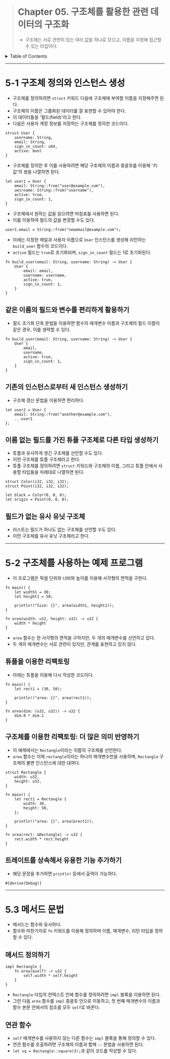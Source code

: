 <!-- omit in toc -->

> # Chapter 05. 구조체를 활용한 관련 데이터의 구조화
>
> - 구조체는 서로 관련이 있는 여러 값을 하나로 모으고, 이름을 지정해 접근할 수 있는 타입이다.

<details>
<summary>Table of Contents</summary>

- [5-1 구조체 정의와 인스턴스 생성](#5-1-구조체-정의와-인스턴스-생성)
  - [같은 이름의 필드와 변수를 편리하게 활용하기](#같은-이름의-필드와-변수를-편리하게-활용하기)
  - [기존의 인스턴스로부터 새 인스턴스 생성하기](#기존의-인스턴스로부터-새-인스턴스-생성하기)
  - [이름 없는 필드를 가진 튜플 구조체로 다른 타입 생성하기](#이름-없는-필드를-가진-튜플-구조체로-다른-타입-생성하기)
  - [필드가 없는 유사 유닛 구조체](#필드가-없는-유사-유닛-구조체)
- [5-2 구조체를 사용하는 예제 프로그램](#5-2-구조체를-사용하는-예제-프로그램)
  - [튜플을 이용한 리팩토링](#튜플을-이용한-리팩토링)
  - [구조체를 이용한 리팩토링: 더 많은 의미 반영하기](#구조체를-이용한-리팩토링-더-많은-의미-반영하기)
  - [트레이트를 상속해서 유용한 기능 추가하기](#트레이트를-상속해서-유용한-기능-추가하기)
- [5.3 메서드 문법](#53-메서드-문법)
  - [메서드 정의하기](#메서드-정의하기)
  - [연관 함수](#연관-함수)

</details>

---

# 5-1 구조체 정의와 인스턴스 생성

- 구조체를 정의하려면 `struct` 키워드 다음에 구조체에 부여할 이름을 지정해주면 된다.
- 구조체의 이름은 그룹화된 데이터를 잘 표현할 수 있어야 한다.
- 이 데이터들을 '필드(field)'라고 한다.
- 다음은 사용자 계정 정보를 저장하는 구조체를 정의한 코드이다.

```
struct User {
    username: String,
    email: String,
    sign_in_count: u64,
    active: bool
}
```

- 구조체를 정의한 후 이를 사용하려면 해당 구조체의 이름과 중괄호를 이용해 '키:값'의 쌍을 나열하면 된다.

```
let user1 = User {
    email: String::from("user@example.com"),
    uesrname: String::from("username"),
    active: true,
    sign_in_count: 1,
}
```

- 구조체에서 원하는 값을 읽으려면 마침표를 사용하면 된다.
- 이를 이용하여 필드의 값을 변경할 수도 있다.

```
user1.email = String::from("newemail@example.com");
```

- 아래는 지정한 메일과 사용자 이름으로 `User` 인스턴스를 생성해 리턴하는 `build_user` 함수의 코드이다.
- `active` 필드는 `true`로 초기화되며, `sign_in_count` 필드는 1로 초기화된다.

```
fn build_user(email: String, username: String) -> User {
    User {
        email: email,
        username: username,
        active: true,
        sign_in_count: 1,
    }
}
```

## 같은 이름의 필드와 변수를 편리하게 활용하기

- 필드 초기화 단축 문법을 이용하면 함수의 매개변수 이름과 구조체의 필드 이름이 같은 경우, 이를 생략할 수 있다.

```
fn build_user(email: String, username: String) -> User {
    User {
        email,
        username,
        active: true,
        sign_in_count: 1,
    }
}
```

## 기존의 인스턴스로부터 새 인스턴스 생성하기

- 구조체 갱신 문법을 이용하면 편리하다.

```
let user2 = User {
    email: String::from("another@example.com"),
    ...user1
};
```

## 이름 없는 필드를 가진 튜플 구조체로 다른 타입 생성하기

- 튜플과 유사하게 생긴 구조체를 선언할 수도 있다.
- 이런 구조체를 튜플 구조체라고 한다.
- 튜플 구조체를 정의하려면 `struct` 키워드와 구조체의 이름, 그리고 튜플 안에서 사용할 타입들을 차례대로 나열하면 된다.

```
struct Color(i32, i32, i32);
struct Point(i32, i32, i32);

let black = Color(0, 0, 0);
let origin = Point(0, 0, 0);
```

## 필드가 없는 유사 유닛 구조체

- 러스트는 필드가 하나도 없는 구조체를 선언할 수도 있다.
- 이런 구조체를 유사 유닛 구조체라고 한다.

---

# 5-2 구조체를 사용하는 예제 프로그램

- 이 프로그램은 픽셀 단위와 너비와 높이를 이용해 사각형의 면적을 구한다.

```
fn main() {
    let width1 = 30;
    let height1 = 50;

    println!("Size: {}", area(width1, height1));
}

fn area(width: u32, height: u32) -> u32 {
    width * height
}
```

- `area` 함수는 한 사각형의 면적을 구하지만, 두 개의 매개변수를 선언하고 있다.
- 두 개의 매개변수는 서로 관련이 있지만, 관계를 표현하고 있지 않다.

## 튜플을 이용한 리팩토링

- 아래는 튜플을 이용해 다시 작성한 코드이다.

```
fn main() {
    let rect1 = (30, 50);

    println!("area: {}", area(rect1));
}

fn area(dim: (u32, u32)) -> u32 {
    dim.0 * dim.1
}
```

## 구조체를 이용한 리팩토링: 더 많은 의미 반영하기

- 이 예제에서는 `Rectangle`이라는 이름의 구조체를 선언한다.
- `area` 함수는 이제 `rectangle`이라는 하나의 매개변수만을 사용하며, `Rectangle` 구조체의 불변 인스턴스에 대한 대여다.

```
struct Rectangle {
    width: u32,
    height: u32,
}

fn main() {
    let rect1 = Rectangle {
        width: 30,
        height: 50,
    };

    println!("area: {}", area(&rect1));
}

fn area(rect: &Rectangle) -> u32 {
    rect.width * rect.height
}
```

## 트레이트를 상속해서 유용한 기능 추가하기

- 해당 문장을 추가하면 `println!` 등에서 출력이 가능하다.

```
#[derive(Debug)]
```

---

# 5.3 메서드 문법

- 메서드는 함수와 유사하다.
- 함수와 마찬가지로 `fn` 키워드를 이용해 정의하며 이름, 매개변수, 리턴 타입을 정의할 수 있다.

## 메서드 정의하기

```
impl Rectangle {
    fn area(&self) -> u32 {
        self.width * self.height
    }
}
```

- `Rectangle` 타입의 컨텍스트 안에 함수를 정의하려면 `impl` 블록을 이용하면 된다.
- 그런 다음 `area` 함수를 `impl` 중괄호 안으로 이동하고, 첫 번째 매개변수의 이름과 함수 본문 안에서의 참조를 모두 `self`로 바꾼다.

## 연관 함수

- `self` 매개변수를 사용하지 않는 다른 함수는 `impl` 블록을 통해 정의할 수 있다.
- 연관 함수를 호출하려면 구조체의 이름과 함께 `::` 문법을 사용하면 된다.
- `let sq = Rectangle::square(3);`과 같이 코드를 작성할 수 있다.
